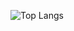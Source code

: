 ![Top Langs](https://github-readme-stats.vercel.app/api/top-langs/?username=HenrikeStahlhut&layout=compact)
